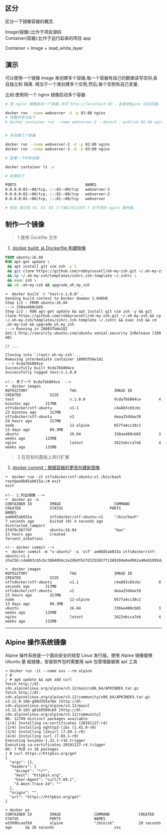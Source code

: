 ## 区分

区分一下镜像容器的概念.

Image(镜像):比作于项目源码  
Container(容器):比作于运行起来的项目 app

Container = Image + read_white_layer

## 演示

可以使用一个镜像 image 来创建多个容器,每一个容器有自己的数据读写空间,各自独立和
隔离. 相当于一个类创建多个实例,然后,每个实例有自己变量.

比如:使用同一个 nginx 镜像启动多个容器

```sh
# 用 nginx 镜像启动一个容器,访问`http://localhost:81`，会看到Nginx 欢迎页面。

docker run --name webserver -d -p 81:80 nginx
# 完整的命令如下
# docker container run --name webserver-2 --detach --publish 82:80 nginx


# 多创建几个容器

docker run --name webserver-2 -d -p 82:80 nginx
docker run --name webserver-3 -d -p 83:80 nginx

# 查看一下所有容器

docker container ls -a

# 结果如下

PORTS                               NAMES
0.0.0.0:83->80/tcp, :::83->80/tcp   webserver-3
0.0.0.0:82->80/tcp, :::82->80/tcp   webserver-2
0.0.0.0:81->80/tcp, :::81->80/tcp   webserver

# 现在,我们在 81、82、83 三个端口可以访问 3 台不同的 nginx 服务器.
```

## 制作一个镜像

> 1.使用 Dockfile 文件

1. [docker build: 从 Dockerfile 构建映像](https://docs.docker.com/engine/reference/commandline/build/)

```Dockerfile
FROM ubuntu:16.04
RUN apt-get update \
 && apt install git vim zsh -y \
 && git clone https://github.com/robbyrussell/oh-my-zsh.git ~/.oh-my-zsh \
 && cp ~/.oh-my-zsh/templates/zshrc.zsh-template ~/.zshrc \
 && exec zsh \
 && cd .oh-my-zsh && upgrade_oh_my_zsh
```

```
➜  docker build -t "test:v.1.0.0" .
Sending build context to Docker daemon 2.048kB
Step 1/2 : FROM ubuntu:16.04
---> 330ae480cb85
Step 2/2 : RUN apt-get update && apt install git vim zsh -y && git clone https://github.com/robbyrussell/oh-my-zsh.git ~/.oh-my-zsh && cp ~/.oh-my-zsh/templates/zshrc.zsh-template ~/.zshrc && exec zsh && cd .oh-my-zsh && upgrade_oh_my_zsh
---> Running in 18085fb6e182
Get:1 http://security.ubuntu.com/ubuntu xenial-security InRelease [109 kB]

// ...

Cloning into '/root/.oh-my-zsh'...
Removing intermediate container 18085fb6e182
---> 9cda7bb804ce
Successfully built 9cda7bb804ce
Successfully tagged test:v.1.0.0

```

```
<!-- 多了一个 9cda7bb804ce  -->
➜  docker images
REPOSITORY                   TAG                 IMAGE ID            CREATED             SIZE
test                         v.1.0.0             9cda7bb804ce        4 minutes ago       317MB
xtfsdocker/xtf-ubuntu        v1.1                c4a883c65cbc        23 minutes ago      317MB
xtfsdocker/xtf-ubuntu        v1                  deaa25d4ae39        24 hours ago        317MB
node                         12-alpine           057fa4cc38c2        13 days ago         89.3MB
ubuntu                       16.04               330ae480cb85        3 weeks ago         125MB
nginx                        latest              2622e6cca7eb        4 weeks ago         132MB
```

<!-- ```bash
docker run -it  ubuntu:16.04 bash
cat /etc/os-release
apt-get update && apt install git vim zsh -y
git clone https://github.com/robbyrussell/oh-my-zsh.git ~/.oh-my-zsh
cp ~/.oh-my-zsh/templates/zshrc.zsh-template ~/.zshrc
exec zsh &&  cd .oh-my-zsh &&  upgrade_oh_my_zsh

````-->

> 2.在现有的基础上进行扩展

1. [docker commit：根据容器的更改创建新图像](https://docs.docker.com/engine/reference/commandline/commit/)

```
➜  docker run -it xtfsdocker/xtf-ubuntu:v1 /bin/bash
root@ae0b85ab015a:/# exit
exit

<!-- 1.列出镜像 -->
➜  docker ps -a
CONTAINER ID        IMAGE                        COMMAND                  CREATED             STATUS                     PORTS                    NAMES
ae0b85ab015a        xtfsdocker/xtf-ubuntu:v1     "/bin/bash"              7 seconds ago       Exited (0) 4 seconds ago                            distracted_lamport
2fd70c36f7df        ubuntu:16.04                 "bas"                    23 hours ago        Created                                             fervent_albattani

<!-- docker commit -->
➜  docker commit -m "x-ubuntu" -a 'xtf' ae0b85ab015a xtfsdocker/xtf-ubuntu:v1.1
sha256:c4a883c65cbc38840b9c2e28b4f61fd3255837f138920de8ed962a40eb5895da

➜  docker images
REPOSITORY                   TAG                 IMAGE ID            CREATED             SIZE
xtfsdocker/xtf-ubuntu        v1.1                c4a883c65cbc        8 seconds ago       317MB
xtfsdocker/xtf-ubuntu        v1                  deaa25d4ae39        23 hours ago        317MB
node                         12-alpine           057fa4cc38c2        13 days ago         89.3MB
ubuntu                       16.04               330ae480cb85        3 weeks ago         125MB
nginx                        latest              2622e6cca7eb        4 weeks ago         132MB
```

---

## Alpine 操作系统镜像

Alpine 操作系统是一个面向安全的轻型 Linux 发行版。使用 Alpine 镜像替换 Ubuntu 基
础镜像，安装软件包时需要用 apk 包管理器替换 apt 工具

```
➜ docker run -it --name xxx --rm alpine
/ #
/ # apk update && apk add curl
fetch http://dl-cdn.alpinelinux.org/alpine/v3.12/main/x86_64/APKINDEX.tar.gz
fetch http://dl-cdn.alpinelinux.org/alpine/v3.12/community/x86_64/APKINDEX.tar.gz
v3.12.0-160-g96d355a76e [http://dl-cdn.alpinelinux.org/alpine/v3.12/main]
v3.12.0-165-g0169509cb9 [http://dl-cdn.alpinelinux.org/alpine/v3.12/community]
OK: 12749 distinct packages available
(1/4) Installing ca-certificates (20191127-r4)
(2/4) Installing nghttp2-libs (1.41.0-r0)
(3/4) Installing libcurl (7.69.1-r0)
(4/4) Installing curl (7.69.1-r0)
Executing busybox-1.31.1-r16.trigger
Executing ca-certificates-20191127-r4.trigger
OK: 7 MiB in 18 packages
/ # curl https://httpbin.org/get
{
  "args": {},
  "headers": {
    "Accept": "*/*",
    "Host": "httpbin.org",
    "User-Agent": "curl/7.69.1",
    "X-Amzn-Trace-Id": ""
  },
  "origin": "",
  "url": "https://httpbin.org/get"
}
```

```
➜ docker ps
CONTAINER ID        IMAGE               COMMAND             CREATED             STATUS              PORTS               NAMES
ed309bcaafb9        alpine              "/bin/sh"           29 seconds ago      Up 28 seconds                           xxx
```
